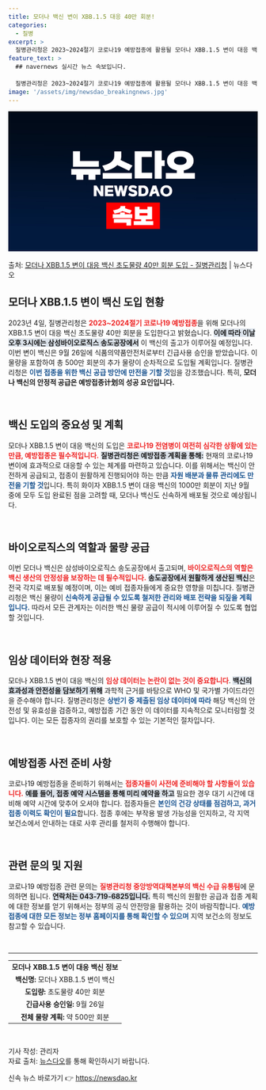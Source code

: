 ```yaml
---
title: 모더나 백신 변이 XBB.1.5 대응 40만 회분!
categories:
  - 질병
excerpt: >
  질병관리청은 2023~2024절기 코로나19 예방접종에 활용될 모더나 XBB.1.5 변이 대응 백신 초도물량…
feature_text: >
  ## navernews 실시간 뉴스 속보입니다.

  질병관리청은 2023~2024절기 코로나19 예방접종에 활용될 모더나 XBB.1.5 변이 대응 백신 초도물량…
image: '/assets/img/newsdao_breakingnews.jpg'
---
```


![뉴스다오 속보](/assets/img/newsdao_breakingnews.jpg)

<p>출처: <a href="https://newsdao.kr/2066" rel="dofollow">모더나 XBB.1.5 변이 대응 백신 초도물량 40만 회분 도입 - 질병관리청</a> | 뉴스다오</p>

<h2 data-ke-size="size26">모더나 XBB.1.5 변이 백신 도입 현황</h2>

<p data-ke-size="size16">2023년 4일, 질병관리청은 <b><span style="color: #ee2323;">2023~2024절기 코로나19 예방접종</span></b>을 위해 모더나의 XBB.1.5 변이 대응 백신 초도물량 40만 회분을 도입한다고 밝혔습니다. <b><span style="background-color: #21538527;">이에 따라 이날 오후 3시에는 삼성바이오로직스 송도공장에서</span></b> 이 백신의 출고가 이루어질 예정입니다. 이번 변이 백신은 9월 26일에 식품의약품안전처로부터 긴급사용 승인을 받았습니다. 이 물량을 포함하여 총 500만 회분의 추가 물량이 순차적으로 도입될 계획입니다. 질병관리청은 <b><span style="color: #1a5490;">이번 접종을 위한 백신 공급 방안에 만전을 기할 것</span></b>임을 강조했습니다. 특히, <b>모더나 백신의 안정적 공급은 예방접종计划의 성공 요인입니다.</b></p>

<p data-ke-size="size16">&nbsp;</p>

<h2 data-ke-size="size26">백신 도입의 중요성 및 계획</h2>

<p data-ke-size="size16">모더나 XBB.1.5 변이 대응 백신의 도입은 <b><span style="color: #ee2323;">코로나19 전염병이 여전히 심각한 상황에 있는 만큼, 예방접종은 필수적입니다.</span></b> <b><span style="background-color: #21538527;">질병관리청은 예방접종 계획을 통해:</span></b> 현재의 코로나19 변이에 효과적으로 대응할 수 있는 체계를 마련하고 있습니다. 이를 위해서는 백신이 안전하게 공급되고, 접종이 원활하게 진행되어야 하는 만큼 <b><span style="color: #1a5490;">자원 배분과 물류 관리에도 만전을 기할 것</span></b>입니다. 특히 화이자 XBB.1.5 변이 대응 백신의 1000만 회분이 지난 9월 중에 모두 도입 완료된 점을 고려할 때, 모더나 백신도 신속하게 배포될 것으로 예상됩니다.</p>

<p data-ke-size="size16">&nbsp;</p>

<h2 data-ke-size="size26">바이오로직스의 역할과 물량 공급</h2>

<p data-ke-size="size16">이번 모더나 백신은 삼성바이오로직스 송도공장에서 출고되며, <b><span style="color: #ee2323;">바이오로직스의 역할은 백신 생산의 안정성을 보장하는 데 필수적입니다.</span></b> <b><span style="background-color: #21538527;">송도공장에서 원활하게 생산된 백신</span></b>은 전국 각지로 배포될 예정이며, 이는 예비 접종자들에게 중요한 영향을 미칩니다. 질병관리청은 백신 물량이 <b><span style="color: #1a5490;">신속하게 공급될 수 있도록 철저한 관리와 배포 전략을 되짚을 계획입니다.</span></b> 따라서 모든 관계자는 이러한 백신 물량 공급이 적시에 이루어질 수 있도록 협업할 것입니다.</p>

<p data-ke-size="size16">&nbsp;</p>

<h2 data-ke-size="size26">임상 데이터와 현장 적용</h2>

<p data-ke-size="size16">모더나 XBB.1.5 변이 대응 백신의 <b><span style="color: #ee2323;">임상 데이터는 논란이 없는 것이 중요합니다</span></b>. <b><span style="background-color: #21538527;">백신의 효과성과 안전성을 담보하기 위해</span></b> 과학적 근거를 바탕으로 WHO 및 국가별 가이드라인을 준수해야 합니다. 질병관리청은 <b><span style="color: #1a5490;">상반기 중 제출된 임상 데이터에 따라</span></b> 해당 백신의 안전성 및 유효성을 검증하고, 예방접종 기간 동안 이 데이터를 지속적으로 모니터링할 것입니다. 이는 모든 접종자의 권리를 보호할 수 있는 기본적인 절차입니다.</p>

<p data-ke-size="size16">&nbsp;</p>

<h2 data-ke-size="size26">예방접종 사전 준비 사항</h2>

<p data-ke-size="size16">코로나19 예방접종을 준비하기 위해서는 <b><span style="color: #ee2323;">접종자들이 사전에 준비해야 할 사항들이 있습니다.</span></b> <b><span style="background-color: #21538527;">예를 들어, 접종 예약 시스템을 통해 미리 예약을 하고</span></b> 필요한 경우 대기 시간에 대비해 예약 시간에 맞추어 오셔야 합니다. 접종자들은 <b><span style="color: #1a5490;">본인의 건강 상태를 점검하고, 과거 접종 이력도 확인이 필요</span></b>합니다. 접종 후에는 부작용 발생 가능성을 인지하고, 각 지역 보건소에서 안내하는 대로 사후 관리를 철저히 수행해야 합니다.</p>

<p data-ke-size="size16">&nbsp;</p>

<h2 data-ke-size="size26">관련 문의 및 지원</h2>

<p data-ke-size="size16">코로나19 예방접종 관련 문의는 <b><span style="color: #ee2323;">질병관리청 중앙방역대책본부의 백신 수급 유통팀</span></b>에 문의하면 됩니다. <b><span style="background-color: #21538527;">연락처는 043-719-6825입니다.</span></b> 특히 백신의 원활한 공급과 접종 계획에 대한 정보를 얻기 위해서는 정부의 공식 안전망을 활용하는 것이 바람직합니다. <b><span style="color: #1a5490;">예방접종에 대한 모든 정보는 정부 홈페이지를 통해 확인할 수 있으며</span></b> 지역 보건소의 정보도 참고할 수 있습니다.</p>

<p data-ke-size="size16">&nbsp;</p>

<hr>

<table style="width: 100%;">
<tr>
<td style="text-align: center; height: 17px;"><b>모더나 XBB.1.5 변이 대응 백신 정보</b></td>
</tr>
<tr>
<td style="text-align: center; height: 17px;"><b>백신명:</b> 모더나 XBB.1.5 변이 백신</td>
</tr>
<tr>
<td style="text-align: center; height: 17px;"><b>도입량:</b> 초도물량 40만 회분</td>
</tr>
<tr>
<td style="text-align: center; height: 17px;"><b>긴급사용 승인일:</b> 9월 26일</td>
</tr>
<tr>
<td style="text-align: center; height: 17px;"><b>전체 물량 계획:</b> 약 500만 회분</td>
</tr>
</table>

<p data-ke-size="size16">&nbsp;</p>

<p data-ke-size="size16">기사 작성: 관리자 <br/>자료 출처: <a href="https://newsdao.kr/2066" target="_blank">뉴스다오</a>를 통해 확인하시기 바랍니다.</p> 

신속 뉴스 바로가기 👉 <a href="https://newsdao.kr" rel="dofollow">https://newsdao.kr</a>


